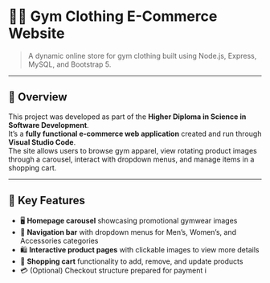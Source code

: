 # 🏋️‍♂️ Gym Clothing E-Commerce Website
> A dynamic online store for gym clothing built using Node.js, Express, MySQL, and Bootstrap 5.

---

## 📖 Overview
This project was developed as part of the **Higher Diploma in Science in Software Development**.  
It’s a **fully functional e-commerce web application** created and run through **Visual Studio Code**.  
The site allows users to browse gym apparel, view rotating product images through a carousel, interact with dropdown menus, and manage items in a shopping cart.

---

## 🧩 Key Features
- 🖥️ **Homepage carousel** showcasing promotional gymwear images  
- 🧾 **Navigation bar** with dropdown menus for Men’s, Women’s, and Accessories categories  
- 🛍️ **Interactive product pages** with clickable images to view more details  
- 🛒 **Shopping cart** functionality to add, remove, and update products  
- 💳 (Optional) Checkout structure prepared for payment i


